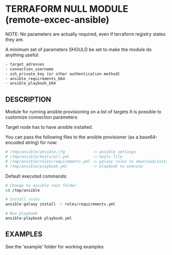 # TERRAFORM NULL MODULE (remote-excec-ansible)

NOTE: No parameters are actually required, even if terraform registry states they are.

A minimum set of parameters SHOULD be set to make the module do anything useful:

```bash
- target_adresses
- connection_username
- ssh_private_key (or other authentication method)
- ansible_requirements_b64
- ansible_playbook_b64
```

## DESCRIPTION

Module for running ansible provisioning on a list of targets
It is possible to customize connection parameters

Target node has to have ansible installed.

You can pass the following files to the ansible provisioner (as a base64-encoded string) for now:

```bash
# /tmp/ansible/ansible.cfg            -> ansible settings
# /tmp/ansible/hosts/all.yml          -> hosts file
# /tmp/ansible/roles/requirements.yml -> galaxy roles to download/install
# /tmp/ansible/playbook.yml           -> playbook to execute
```

Default executed commands:
```bash
# Change to ansible root folder
cd /tmp/ansible

# Install roles
ansible-galaxy install -r roles/requirements.yml

# Run playbook
ansible-playbook playbook.yml
```

## EXAMPLES

See the 'example' folder for working examples